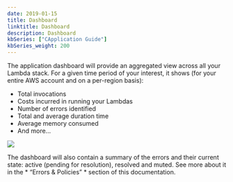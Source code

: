 ```yaml
---
date: 2019-01-15
title: Dashboard
linktitle: Dashboard
description: Dashboard
kbSeries: ["CApplication Guide"]
kbSeries_weight: 200
---
```


The application dashboard will provide an aggregated view across all your Lambda stack. For a given time period of your interest, it shows (for your entire AWS account and on a per-region basis):

* Total invocations
* Costs incurred in running your Lambdas
* Number of errors identified
* Total and average duration time
* Average memory consumed
* And more…

<img src="/images/docs/dahsboard-view.gif">

The dashboard will also contain a summary of the errors and their current state: active (pending for resolution), resolved and muted. See more about it in the * “Errors & Policies” * section of this documentation.

